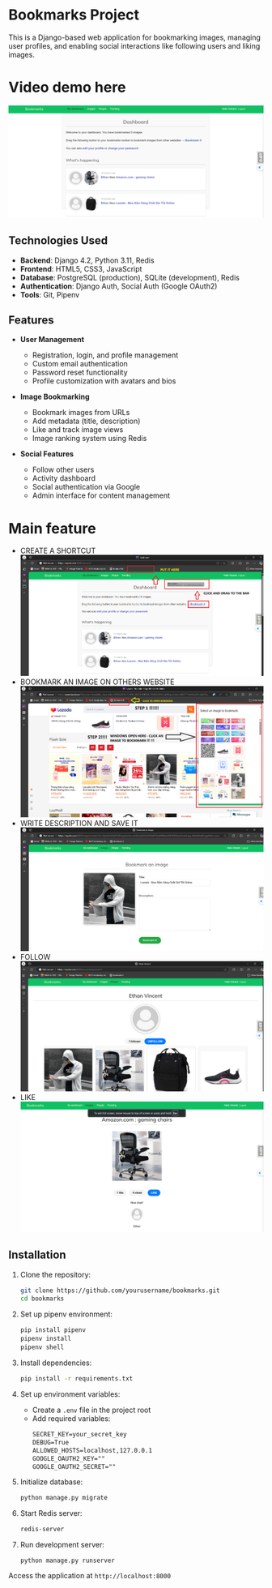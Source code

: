 # Bookmarks Project

This is a Django-based web application for bookmarking images, managing user profiles, and enabling social interactions like following users and liking images.

# Video demo here

[![Video Demo](demo/dashboard.png)](demo/app-demo-vid.mp4)

## Technologies Used

- **Backend**: Django 4.2, Python 3.11, Redis
- **Frontend**: HTML5, CSS3, JavaScript
- **Database**: PostgreSQL (production), SQLite (development), Redis
- **Authentication**: Django Auth, Social Auth (Google OAuth2)
- **Tools**: Git, Pipenv

## Features

- **User Management**

  - Registration, login, and profile management
  - Custom email authentication
  - Password reset functionality
  - Profile customization with avatars and bios

- **Image Bookmarking**

  - Bookmark images from URLs
  - Add metadata (title, description)
  - Like and track image views
  - Image ranking system using Redis

- **Social Features**
  - Follow other users
  - Activity dashboard
  - Social authentication via Google
  - Admin interface for content management

# Main feature

- CREATE A SHORTCUT
  ![Windows bookmark](demo/shortcut-bookmark.png)
- BOOKMARK AN IMAGE ON OTHERS WEBSITE
  ![Windows bookmark](demo/bookmark-windows.png)
- WRITE DESCRIPTION AND SAVE IT
  ![Windows bookmark](demo/create-bookmark.png)
- FOLLOW
  ![Windows bookmark](demo/follow.png)
- LIKE
  ![Windows bookmark](demo/like.png)

## Installation

1. Clone the repository:

   ```bash
   git clone https://github.com/yourusername/bookmarks.git
   cd bookmarks
   ```

2. Set up pipenv environment:

   ```bash
   pip install pipenv
   pipenv install
   pipenv shell
   ```

3. Install dependencies:

   ```bash
   pip install -r requirements.txt
   ```

4. Set up environment variables:

   - Create a `.env` file in the project root
   - Add required variables:
     ```
     SECRET_KEY=your_secret_key
     DEBUG=True
     ALLOWED_HOSTS=localhost,127.0.0.1
     GOOGLE_OAUTH2_KEY=""
     GOOGLE_OAUTH2_SECRET=""
     ```

5. Initialize database:

   ```bash
   python manage.py migrate
   ```

6. Start Redis server:

   ```bash
   redis-server
   ```

7. Run development server:
   ```bash
   python manage.py runserver
   ```

Access the application at `http://localhost:8000`
